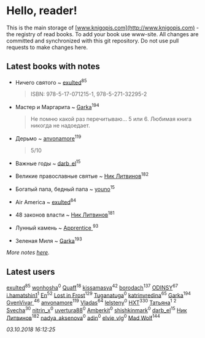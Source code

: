 # Hello, reader!
This is the main storage of [www.knigopis.com](http://www.knigopis.com) - the registry of read books.
To add your book use www-site. All changes are committed and synchronized with this git repository.
Do not use pull requests to make changes here.


## Latest books with notes
* Ничего святого ~ [exulted](users/100/100599204551896265722-google)<sup>85</sup>
    > ISBN: 978-5-17-071215-1, 978-5-271-32295-2

* Мастер и Маргарита ~ [Garka](users/115/115753719718250012620-google)<sup>194</sup>
    > Не помню какой раз перечитываю... 5 или 6. Любимая книга никогда не надоедает.

* Дерьмо ~ [anvonamore](users/595/5957175-vkontakte)<sup>119</sup>
    > 5/10

* Важные годы ~ [darb_el](users/184/184135339-vkontakte)<sup>15</sup>

* Великие православные святые ~ [Ник Литвинов](users/241/241974816-vkontakte)<sup>182</sup>

* Богатый папа, бедный папа ~ [youno](users/302/302928912-vkontakte)<sup>15</sup>

* Air America ~ [exulted](users/100/100599204551896265722-google)<sup>84</sup>

* 48 законов власти ~ [Ник Литвинов](users/241/241974816-vkontakte)<sup>181</sup>

* Лунный камень ~ [Apprentice ](users/528/52821952-vkontakte)<sup>93</sup>

* Зеленая Миля ~ [Garka](users/115/115753719718250012620-google)<sup>193</sup>


_More notes [here](latest_books_with_notes.md)._


## Latest users
[exulted](users/100/100599204551896265722-google)<sup>85</sup> 
[wonhosha](users/623/62393441-vkontakte)<sup>0</sup> 
[Quaff](users/122/12267158-vkontakte)<sup>18</sup> 
[kissamasya](users/684/68439978-vkontakte)<sup>42</sup> 
[borodach](users/157/15706320-vkontakte)<sup>137</sup> 
[ODINSY](users/100/100978570902186865324-google)<sup>67</sup> 
[i.hamatshin1](users/348/348527473-vkontakte)<sup>1</sup> 
[En](users/333/333646551-vkontakte)<sup>52</sup> 
[Lost in Frost](users/103/103293621948650602575-google)<sup>129</sup> 
[Tuganatuga](users/596/59644626-vkontakte)<sup>0</sup> 
[katrinvredina](users/233/2336755-vkontakte)<sup>65</sup> 
[Garka](users/115/115753719718250012620-google)<sup>194</sup> 
[GvenVivar ](users/158/158266434925901-facebook)<sup>46</sup> 
[anvonamore](users/595/5957175-vkontakte)<sup>119</sup> 
[Vladas](users/107/107621344637148469804-google)<sup>64</sup> 
[lelsteny](users/163/163047065-vkontakte)<sup>0</sup> 
[HXT](users/100/100002563462782-facebook)<sup>330</sup> 
[Татьяна](users/114/114821747301663688800-google)<sup>1</sup> 
[](users/140/140020294-vkontakte)<sup>2</sup> 
[Svecha](users/118/118041836581529110049-google)<sup>30</sup> 
[nitrin_x](users/122/122404030-vkontakte)<sup>0</sup> 
[uvertura88](users/514/5146266-vkontakte)<sup>0</sup> 
[Amberkit](users/226/2262103690484511-facebook)<sup>0</sup> 
[shishkinmark](users/270/2709231-vkontakte)<sup>0</sup> 
[darb_el](users/184/184135339-vkontakte)<sup>15</sup> 
[Ник Литвинов](users/241/241974816-vkontakte)<sup>182</sup> 
[nadya_aksenova](users/295/295951913-vkontakte)<sup>0</sup> 
[adin](users/348/348471867-vkontakte)<sup>0</sup> 
[elvie_vlg](users/483/48331025-vkontakte)<sup>0</sup> 
[Mad Wolf](users/947/94738840-vkontakte)<sup>144</sup> 


_03.10.2018 16:12:25_
